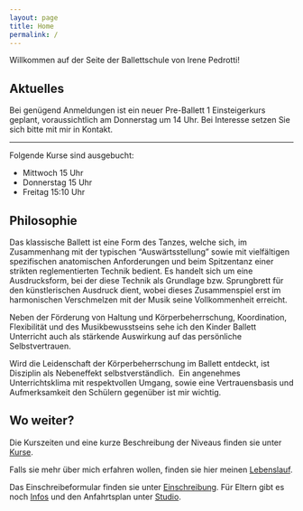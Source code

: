 ```yaml
---
layout: page
title: Home
permalink: /
---
```


Willkommen auf der Seite der Ballettschule von Irene Pedrotti!

## Aktuelles

Bei genügend Anmeldungen ist ein neuer Pre-Ballett 1 Einsteigerkurs geplant, voraussichtlich am Donnerstag um 14 Uhr. Bei Interesse setzen Sie sich bitte mit mir in Kontakt.

---

Folgende Kurse sind ausgebucht:
* Mittwoch 15 Uhr
* Donnerstag 15 Uhr
* Freitag 15:10 Uhr

## Philosophie

Das klassische Ballett ist eine Form des Tanzes, welche sich, im Zusammenhang mit der typischen “Auswärtsstellung” sowie mit vielfältigen spezifischen anatomischen Anforderungen und beim Spitzentanz einer strikten reglementierten Technik bedient. Es handelt sich um eine Ausdrucksform, bei der diese Technik als Grundlage bzw. Sprungbrett für den künstlerischen Ausdruck dient, wobei dieses Zusammenspiel erst im harmonischen Verschmelzen mit der Musik seine Vollkommenheit erreicht.

Neben der Förderung von Haltung und Körperbeherrschung, Koordination, Flexibilität und des Musikbewusstseins sehe ich den Kinder Ballett Unterricht auch als stärkende Auswirkung auf das persönliche Selbstvertrauen.

Wird die Leidenschaft der Körperbeherrschung im Ballett entdeckt, ist Disziplin als Nebeneffekt selbstverständlich.  Ein angenehmes Unterrichtsklima mit respektvollen Umgang, sowie eine Vertrauensbasis und Aufmerksamkeit den Schülern gegenüber ist mir wichtig.


## Wo weiter?

Die Kurszeiten und eine kurze Beschreibung der Niveaus finden sie unter [Kurse](/kurse).

Falls sie mehr über mich erfahren wollen, finden sie hier meinen [Lebenslauf](/about).

Das Einschreibeformular finden sie unter [Einschreibung](/einschreiben). Für Eltern gibt es noch [Infos](/infos) und den Anfahrtsplan unter [Studio](/studio).
